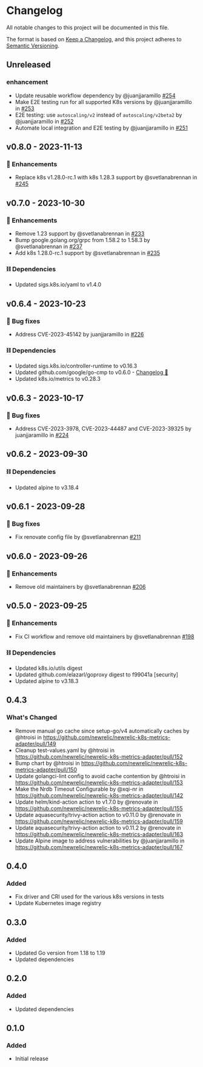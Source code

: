 # Changelog

All notable changes to this project will be documented in this file.

The format is based on [Keep a Changelog](https://keepachangelog.com/en/1.0.0/),
and this project adheres to [Semantic Versioning](https://semver.org/spec/v2.0.0.html).

## Unreleased

### enhancement
- Update reusable workflow dependency by @juanjjaramillo [#254](https://github.com/newrelic/newrelic-k8s-metrics-adapter/pull/254)
- Make E2E testing run for all supported K8s versions by @juanjjaramillo in [#253](https://github.com/newrelic/newrelic-k8s-metrics-adapter/pull/253)
- E2E testing: use `autoscaling/v2` instead of `autoscaling/v2beta2` by @juanjjaramillo in [#252](https://github.com/newrelic/newrelic-k8s-metrics-adapter/pull/252)
- Automate local integration and E2E testing by @juanjjaramillo in [#251](https://github.com/newrelic/newrelic-k8s-metrics-adapter/pull/251)

## v0.8.0 - 2023-11-13

### 🚀 Enhancements
- Replace k8s v1.28.0-rc.1 with k8s 1.28.3 support by @svetlanabrennan in [#245](https://github.com/newrelic/newrelic-k8s-metrics-adapter/pull/245)

## v0.7.0 - 2023-10-30

### 🚀 Enhancements
- Remove 1.23 support by @svetlanabrennan in [#233](https://github.com/newrelic/newrelic-k8s-metrics-adapter/pull/233)
- Bump google.golang.org/grpc from 1.58.2 to 1.58.3 by @svetlanabrennan in [#237](https://github.com/newrelic/newrelic-k8s-metrics-adapter/pull/237)
- Add k8s 1.28.0-rc.1 support by @svetlanabrennan in [#235](https://github.com/newrelic/newrelic-k8s-metrics-adapter/pull/235)

### ⛓️ Dependencies
- Updated sigs.k8s.io/yaml to v1.4.0

## v0.6.4 - 2023-10-23

### 🐞 Bug fixes
- Address CVE-2023-45142 by juanjjaramillo in [#226](https://github.com/newrelic/newrelic-k8s-metrics-adapter/pull/226)

### ⛓️ Dependencies
- Updated sigs.k8s.io/controller-runtime to v0.16.3
- Updated github.com/google/go-cmp to v0.6.0 - [Changelog 🔗](https://github.com/google/go-cmp/releases/tag/v0.6.0)
- Updated k8s.io/metrics to v0.28.3

## v0.6.3 - 2023-10-17

### 🐞 Bug fixes
- Address CVE-2023-3978, CVE-2023-44487 and CVE-2023-39325 by juanjjaramillo in [#224](https://github.com/newrelic/newrelic-k8s-metrics-adapter/pull/224)

## v0.6.2 - 2023-09-30

### ⛓️ Dependencies
- Updated alpine to v3.18.4

## v0.6.1 - 2023-09-28

### 🐞 Bug fixes
- Fix renovate config file by @svetlanabrennan [#211](https://github.com/newrelic/newrelic-k8s-metrics-adapter/pull/211)

## v0.6.0 - 2023-09-26

### 🚀 Enhancements
- Remove old maintainers by @svetlanabrennan [#206](https://github.com/newrelic/newrelic-k8s-metrics-adapter/pull/206)

## v0.5.0 - 2023-09-25

### 🚀 Enhancements
- Fix CI workflow and remove old maintainers by @svetlanabrennan [#198](https://github.com/newrelic/newrelic-k8s-metrics-adapter/pull/198)

### ⛓️ Dependencies
- Updated k8s.io/utils digest
- Updated github.com/elazarl/goproxy digest to f99041a [security]
- Updated alpine to v3.18.3

## 0.4.3

### What's Changed
- Remove manual go cache since setup-go/v4 automatically caches by @htroisi in https://github.com/newrelic/newrelic-k8s-metrics-adapter/pull/149
- Cleanup test-values.yaml by @htroisi in https://github.com/newrelic/newrelic-k8s-metrics-adapter/pull/152
- Bump chart by @htroisi in https://github.com/newrelic/newrelic-k8s-metrics-adapter/pull/150
- Update golangci-lint config to avoid cache contention by @htroisi in https://github.com/newrelic/newrelic-k8s-metrics-adapter/pull/153
- Make the Nrdb Timeout Configurable by @xqi-nr in https://github.com/newrelic/newrelic-k8s-metrics-adapter/pull/142
- Update helm/kind-action action to v1.7.0 by @renovate in https://github.com/newrelic/newrelic-k8s-metrics-adapter/pull/155
- Update aquasecurity/trivy-action action to v0.11.0 by @renovate in https://github.com/newrelic/newrelic-k8s-metrics-adapter/pull/159
- Update aquasecurity/trivy-action action to v0.11.2 by @renovate in https://github.com/newrelic/newrelic-k8s-metrics-adapter/pull/163
- Update Alpine image to address vulnerabilities by @juanjjaramillo in https://github.com/newrelic/newrelic-k8s-metrics-adapter/pull/167

[0.4.3]: https://github.com/newrelic/newrelic-k8s-metrics-adapter/releases/tag/v0.4.3

## 0.4.0

### Added

- Fix driver and CRI used for the various k8s versions in tests
- Update Kubernetes image registry

[0.4.0]: https://github.com/newrelic/newrelic-k8s-metrics-adapter/releases/tag/v0.4.0

## 0.3.0

### Added

- Updated Go version from 1.18 to 1.19
- Updated dependencies

[0.3.0]: https://github.com/newrelic/newrelic-k8s-metrics-adapter/releases/tag/v0.3.0

## 0.2.0

### Added

- Updated dependencies

[0.2.0]: https://github.com/newrelic/newrelic-k8s-metrics-adapter/releases/tag/v0.2.0

## 0.1.0

### Added

- Initial release

[0.1.0]: https://github.com/newrelic/newrelic-k8s-metrics-adapter/releases/tag/v0.1.0
